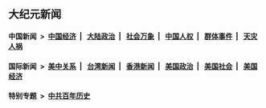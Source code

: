 ## 大纪元新闻

#### 中国新闻 &nbsp;>&nbsp; [中国经济](indexes/ncid283/README.md?06232045) &nbsp;| &nbsp; [大陆政治](indexes/ncid277/README.md?06232045) &nbsp;| &nbsp; [社会万象](indexes/ncid282/README.md?06232045) &nbsp;| &nbsp; [中国人权](indexes/ncid278/README.md?06232045) &nbsp;| &nbsp; [群体事件](indexes/ncid279/README.md?06232045) &nbsp;| &nbsp; [天灾人祸](indexes/ncid280/README.md?06232045)

#### 国际新闻 &nbsp;>&nbsp; [美中关系](indexes/nf1412576/README.md?06232045) &nbsp;| &nbsp; [台湾新闻](indexes/ncid1349361/README.md?06232045) &nbsp;| &nbsp; [香港新闻](indexes/ncid1349362/README.md?06232045) &nbsp;| &nbsp; [美国政治](indexes/ncid1078159/README.md?06232045) &nbsp;| &nbsp; [美国社会](indexes/ncid1078160/README.md?06232045) &nbsp;| &nbsp; [美国经济](indexes/ncid1078158/README.md?06232045)

#### 特别专题 &nbsp;>&nbsp; [中共百年历史](https://github.com/easy2view/epoch-special/blob/master/README.md?06232045)  
